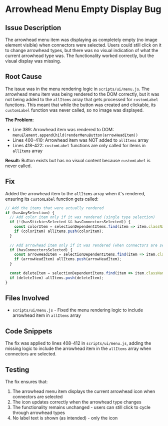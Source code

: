 # Arrowhead Menu Empty Display Bug

## Issue Description
The arrowhead menu item was displaying as completely empty (no image element visible) when connectors were selected. Users could still click on it to change arrowhead types, but there was no visual indication of what the current arrowhead type was. The functionality worked correctly, but the visual display was missing.

## Root Cause
The issue was in the menu rendering logic in `scripts/ui/menu.js`. The arrowhead menu item was being rendered to the DOM correctly, but it was not being added to the `allItems` array that gets processed for `customLabel` functions. This meant that while the button was created and clickable, its `customLabel` function was never called, so no image was displayed.

**The Problem:**
- Line 389: Arrowhead item was rendered to DOM: `menuElement.appendChild(renderMenuButton(arrowHeadItem))`
- Lines 400-410: Arrowhead item was NOT added to `allItems` array
- Lines 418-422: `customLabel` functions are only called for items in `allItems` array

**Result:** Button exists but has no visual content because `customLabel` is never called.

## Fix
Added the arrowhead item to the `allItems` array when it's rendered, ensuring its `customLabel` function gets called:

```javascript
// Add the items that were actually rendered
if (hasAnySelection) {
  // Add color item only if it was rendered (single type selection)
  if (!(hasStickiesSelected && hasConnectorsSelected)) {
    const colorItem = selectionDependentItems.find(item => item.className === "change-color");
    if (colorItem) allItems.push(colorItem);
  }
  
  // Add arrowhead item only if it was rendered (when connectors are selected)
  if (hasConnectorsSelected) {
    const arrowHeadItem = selectionDependentItems.find(item => item.className === "change-arrow-head");
    if (arrowHeadItem) allItems.push(arrowHeadItem);
  }
  
  const deleteItem = selectionDependentItems.find(item => item.className === "delete");
  if (deleteItem) allItems.push(deleteItem);
}
```

## Files Involved
- `scripts/ui/menu.js` - Fixed the menu rendering logic to include arrowhead item in `allItems` array

## Code Snippets
The fix was applied to lines 408-412 in `scripts/ui/menu.js`, adding the missing logic to include the arrowhead item in the `allItems` array when connectors are selected.

## Testing
The fix ensures that:
1. The arrowhead menu item displays the current arrowhead icon when connectors are selected
2. The icon updates correctly when the arrowhead type changes
3. The functionality remains unchanged - users can still click to cycle through arrowhead types
4. No label text is shown (as intended) - only the icon